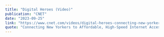 ```yaml
---
title: "Digital Heroes (Video)"
publication: "CNET"
date: "2023-09-25"
link: "https://www.cnet.com/videos/digital-heroes-connecting-new-yorkers-to-affordable-high-speed-internet-access/"
quote: "Connecting New Yorkers to Affordable, High-Speed Internet Access"
---
```


